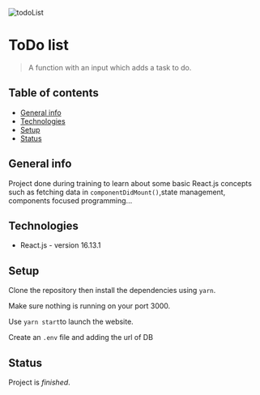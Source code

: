 ![todoList](https://user-images.githubusercontent.com/61987773/105812288-2be04b80-5fae-11eb-8155-62ecd1755a51.gif)

# ToDo list

> A function with an input which adds a task to do.

## Table of contents

- [General info](#general-info)
- [Technologies](#technologies)
- [Setup](#setup)
- [Status](#status)

## General info

Project done during training to learn about some basic React.js concepts such as fetching data in `componentDidMount()`,state management, components focused programming...

## Technologies

- React.js - version 16.13.1

## Setup

Clone the repository then install the dependencies using `yarn`.

Make sure nothing is running on your port 3000.

Use `yarn start`to launch the website.

Create an `.env` file and adding the url of DB

## Status

Project is _finished_.
